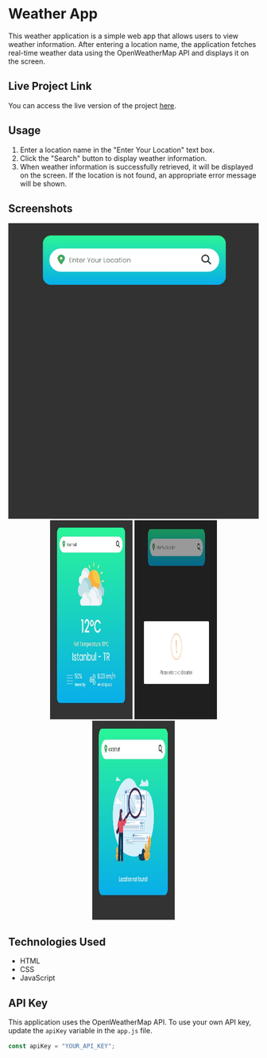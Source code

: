 # Weather App

This weather application is a simple web app that allows users to view weather information. After entering a location name, the application fetches real-time weather data using the OpenWeatherMap API and displays it on the screen.

## Live Project Link

You can access the live version of the project [here](https://weather-app-furkan.vercel.app/).

## Usage

1. Enter a location name in the "Enter Your Location" text box.
2. Click the "Search" button to display weather information.
3. When weather information is successfully retrieved, it will be displayed on the screen. If the location is not found, an appropriate error message will be shown.

## Screenshots

<div align="center">
  <img src="https://github.com/furkan-dogu/Weather-App/blob/main/assets/weather-app.gif" />
</div>


<div align="center">
  <img src="https://github.com/furkan-dogu/Weather-App/blob/main/assets/Screenshot_1.jpg"  width="33%" height="400" />
  <img src="https://github.com/furkan-dogu/Weather-App/blob/main/assets/Screenshot_2.jpg"  width="33%" height="400" />
  <img src="https://github.com/furkan-dogu/Weather-App/blob/main/assets/Screenshot_3.jpg"  width="33%" height="400" />
</div>





## Technologies Used

- HTML
- CSS
- JavaScript

## API Key

This application uses the OpenWeatherMap API. To use your own API key, update the `apiKey` variable in the `app.js` file.

```javascript
const apiKey = "YOUR_API_KEY";

